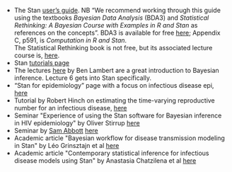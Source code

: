 * The Stan [user’s guide](https://mc-stan.org/docs/2_28/stan-users-guide/index.html).
NB “We recommend working through this guide using the textbooks _Bayesian Data Analysis_ (BDA3) and _Statistical Rethinking: A Bayesian Course with Examples in R and Stan_ as references on the concepts”.
BDA3 is available for free [here](http://www.stat.columbia.edu/~gelman/book/); Appendix C, p591, is _Computation in R and Stan_.  
The Statistical Rethinking book is not free, but its associated lecture course is, [here](https://www.youtube.com/channel/UCNJK6_DZvcMqNSzQdEkzvzA).
* Stan [tutorials page](https://mc-stan.org/users/documentation/tutorials)
* The lectures [here](https://ben-lambert.com/bayesian-lecture-slides/) by Ben Lambert are a great introduction to Bayesian inference.
Lecture 6 gets into Stan specifically. 
* “Stan for epidemiology” page with a focus on infectious disease epi, [here](https://epidemiology-stan.github.io/)
* Tutorial by Robert Hinch on estimating the time-varying reproductive number for an infectious disease, [here](https://github.com/BDI-pathogens/stan_epi_tutorial)
* Seminar "Experience of using the Stan software for Bayesian inference in HIV epidemiology" by Oliver Stirrup [here](https://www.ucl.ac.uk/population-health-sciences/sites/population-health-sciences/files/stirrup_nash_3april2019_0.pdf)
* Seminar by [Sam Abbott](https://github.com/seabbs) [here](https://samabbott.co.uk/presentations/2022/stan-an-introduction-without-the-scary-parts.pdf)
* Academic article "Bayesian workflow for disease transmission modeling in Stan" by Léo Grinsztajn et al [here](https://doi.org/10.1002/sim.9164)
* Academic article "Contemporary statistical inference for infectious disease models using Stan" by  Anastasia Chatzilena et al [here](https://doi.org/10.1016/j.epidem.2019.100367)
